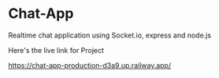 # Chat-App
Realtime chat application using Socket.io, express and node.js

Here's the live link for Project

https://chat-app-production-d3a9.up.railway.app/
